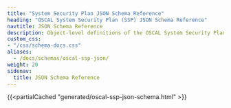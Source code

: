 ```yaml
---
title: "System Security Plan JSON Schema Reference"
heading: "OSCAL System Security Plan (SSP) JSON Schema Reference"
navtitle: JSON Schema Reference
description: Object-level definitions of the OSCAL System Security Plan model JSON format.
custom_css:
- "/css/schema-docs.css"
aliases:
  - /docs/schemas/oscal-ssp-json/
weight: 20
sidenav:
  title: JSON Schema Reference
---
```


{{<partialCached "generated/oscal-ssp-json-schema.html" >}}
